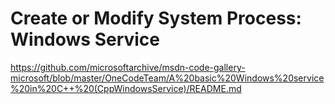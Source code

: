# Create or Modify System Process: Windows Service

https://github.com/microsoftarchive/msdn-code-gallery-microsoft/blob/master/OneCodeTeam/A%20basic%20Windows%20service%20in%20C++%20(CppWindowsService)/README.md

